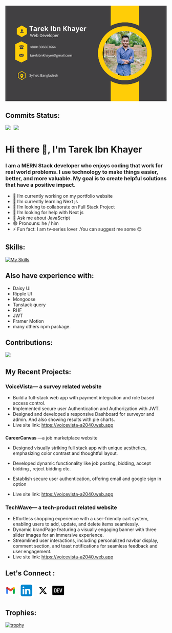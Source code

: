 ![](./images//Professional%20Business%20Card.png)

<h2>Commits Status:</h2>

<div style="display: flex; gap: 10px; align-items: center;">
<div> 
<img src="http://github-profile-summary-cards.vercel.app/api/cards/productive-time?username=tarekibnkhayer&theme=darcula&utcOffset=8">
</div>
 <div>
 <img src="http://github-profile-summary-cards.vercel.app/api/cards/stats?username=tarekibnkhayer&theme=darcula">
  </div>
 </div>

 # Hi there 👋, I'm Tarek Ibn Khayer



### I am a MERN Stack developer who enjoys coding  that work for real world problems. I use technology to make things easier, better, and more valuable. My goal is to create helpful solutions that have a positive impact.




- 🔭 I’m currently working on my portfolio website
- 🌱 I’m currently learning Next js 
- 👯 I’m looking to collaborate on Full Stack Project  
- 🤔 I’m looking for help with Next js 
- 💬 Ask me about JavaScript  
- 😄 Pronouns: he / him 
- ⚡ Fun fact: I am tv-series lover .You can suggest me some 😊 

## Skills:

[![My Skills](https://skillicons.dev/icons?i=js,react,tailwind,mongodb,express,firebase,git,github,nextjs)](https://skillicons.dev)

## Also have experience with:
- Daisy UI
- Ripple UI
- Mongoose
- Tanstack query
- RHF
- JWT
- Framer Motion
- many others npm package.

<h2>Contributions:</h2>

![](http://github-profile-summary-cards.vercel.app/api/cards/profile-details?username=tarekibnkhayer&theme=darcula)

## My Recent Projects:
### <span style="font-weight: bold">VoiceVista</span>— a survey related website
- Build a full-stack  web app with payment integration and role based access control.
- Implemented secure user Authentication and Authorization with JWT.
- Designed and developed a responsive Dashboard for surveyor and admin. And also showing results with  pie charts.
- Live site link: https://voicevista-a2040.web.app
###
<span style="font-weight: bold">CareerCanvas
</span>—a job marketplace website

- Designed visually striking full stack app with unique aesthetics, emphasizing color contrast and thoughtful layout.


- Developed dynamic functionality like job posting, bidding, accept bidding , reject bidding etc.

- Establish secure user authentication, offering email and google sign in option

- Live site link: https://voicevista-a2040.web.app
### <span style="font-weight: bold">TechWave</span>— a tech-product related website
- Effortless shopping experience with a user-friendly cart system, enabling users to add, update, and delete items seamlessly.
- Dynamic brandPage featuring a visually engaging banner with three slider images for an immersive experience.
- Streamlined user interactions, including personalized navbar display, comment section, and toast notifications for seamless feedback and user engagement.
- Live site link: https://voicevista-a2040.web.app




<h2>Let's Connect : </h2>

<div style="display: flex; gap: 10px; align-items: center;" >
<a href="mailto:tarekibnkhayer@gmail.com"><img src="./images/gmail.png" /></a>
<a href="https://www.linkedin.com/in/tarek-ibn-khayer"><img src="./images/likenin.png" /></a>
<a href="https://twitter.com/tarekibnkhayer">
<img src="./images/twitter.png" style="width: 35px" />
</a>
<a href="https://dev.to/tarekibnkhayer">
<img src="./images/dev.png" style="width: 40px" />
</a>
</div>

<h2>Trophies:</h2>

[![trophy](https://github-profile-trophy.vercel.app/?username=tarekibnkhayer)](https://github.com/ryo-ma/github-profile-trophy)

